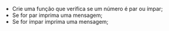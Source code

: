 * Crie uma função que verifica se um número é par ou ímpar;
* Se for par imprima uma mensagem;
* Se for ímpar imprima uma mensagem;